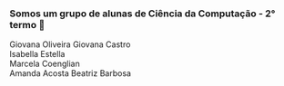 ### Somos um grupo de alunas de Ciência da Computação - 2° termo 👋

Giovana Oliveira 
Giovana Castro  
Isabella Estella  
Marcela Coenglian  
Amanda Acosta 
Beatriz Barbosa 
<!--
**ProjetoIntegrador23/projetoIntegrador23** is a ✨ _special_ ✨ repository because its `README.md` (this file) appears on your GitHub profile.

Here are some ideas to get you started:

- 🔭 I’m currently working on ...
- 🌱 I’m currently learning ...
- 👯 I’m looking to collaborate on ...
- 🤔 I’m looking for help with ...
- 💬 Ask me about ...
- 📫 How to reach me: ...
- 😄 Pronouns: ...
- ⚡ Fun fact: ...
-->
